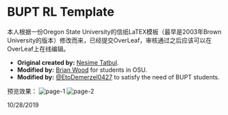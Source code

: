 # BUPT RL Template

本人根据一份Oregon State University的信纸LaTEX模板（最早是2003年Brown University的版本）修改而来，已经提交OverLeaf，审核通过之后应该可以在OverLeaf上在线编辑。

* **Original created by:** [Nesime Tatbul](mailto:tatbul@cs.brown.edu).
* **Modified by:** [Brian Wood](brian.wood@oregonstate.edu) for students in OSU.
* **Modified by:** [@EtoDemerzel0427](https://github.com/EtoDemerzel0427) to satisfy the need of BUPT students.

预览效果：
![page-1](https://github.com/EtoDemerzel0427/GoAbroad/blob/master/Applications/PS_CV_RL/BUPT_RL_Template/page-1.png)
![page-2](https://github.com/EtoDemerzel0427/GoAbroad/blob/master/Applications/PS_CV_RL/BUPT_RL_Template/page-2.png)



10/28/2019
